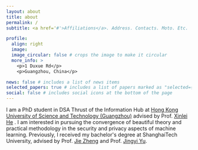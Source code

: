 ```yaml
---
layout: about
title: about
permalink: /
subtitle: <a href='#'>Affiliations</a>. Address. Contacts. Moto. Etc.

profile:
  align: right
  image: 
  image_circular: false # crops the image to make it circular
  more_info: >
    <p>1 Duxue Rd</p>
    <p>Guangzhou, China</p>

news: false # includes a list of news items
selected_papers: true # includes a list of papers marked as "selected={true}"
social: false # includes social icons at the bottom of the page
---
```


I am a PhD student in DSA Thrust of the Information Hub at [Hong Kong University of Science and Technology (Guangzhou)](https://www.hkust-gz.edu.cn/) advised by Prof. [Xinlei He](https://xinleihe.github.io/) . I am interested in pursuing the convergence of beautiful theory and practical methodology in the security and privacy aspects of machine learning. Previously, I received my bachelor's degree at ShanghaiTech University, advised by Prof. [Jie Zheng](https://faculty.sist.shanghaitech.edu.cn/zhengjie/index.htm) and Prof. [Jingyi Yu](http://www.yu-jingyi.com/).

